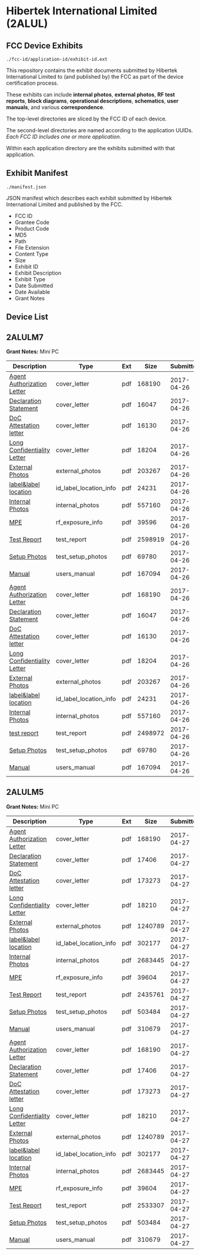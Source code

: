 # Hibertek International Limited (2ALUL)
## FCC Device Exhibits

```
./fcc-id/application-id/exhibit-id.ext
```

This repository contains the exhibit documents submitted by Hibertek International Limited to (and published by) the FCC as part of the device certification process.

These exhibits can include **internal photos**, **external photos**, **RF test reports**, **block diagrams**, **operational descriptions**, **schematics**, **user manuals**, and various **correspondence**.

The top-level directories are sliced by the FCC ID of each device.

The second-level directories are named according to the application UUIDs. *Each FCC ID includes one or more application.*

Within each application directory are the exhibits submitted with that application. 

## Exhibit Manifest

```
./manifest.json
```

JSON manifest which describes each exhibit submitted by Hibertek International Limited and published by the FCC.

- FCC ID
- Grantee Code
- Product Code
- MD5
- Path
- File Extension
- Content Type
- Size
- Exhibit ID
- Exhibit Description
- Exhibit Type
- Date Submitted
- Date Available
- Grant Notes

## Device List
## 2ALULM7
**Grant Notes:** Mini PC

| Description | Type | Ext | Size | Submitted | Available |
| ----------- | ---- | --- | ---- | --------- | --------- |
| [Agent Authorization Letter](2ALULM7/ef6a9fd7732ceafba438d0729aa3eb87/3371603.pdf) | cover_letter | pdf | 168190 | 2017-04-26 | 2017-04-26 |
| [Declaration  Statement](2ALULM7/ef6a9fd7732ceafba438d0729aa3eb87/3371606.pdf) | cover_letter | pdf | 16047 | 2017-04-26 | 2017-04-26 |
| [DoC Attestation letter](2ALULM7/ef6a9fd7732ceafba438d0729aa3eb87/3371607.pdf) | cover_letter | pdf | 16130 | 2017-04-26 | 2017-04-26 |
| [Long Confidentiality Letter](2ALULM7/ef6a9fd7732ceafba438d0729aa3eb87/3371611.pdf) | cover_letter | pdf | 18204 | 2017-04-26 | 2017-04-26 |
| [External Photos](2ALULM7/ef6a9fd7732ceafba438d0729aa3eb87/3371608.pdf) | external_photos | pdf | 203267 | 2017-04-26 | 2017-04-26 |
| [label&label location](2ALULM7/ef6a9fd7732ceafba438d0729aa3eb87/3371610.pdf) | id_label_location_info | pdf | 24231 | 2017-04-26 | 2017-04-26 |
| [Internal Photos](2ALULM7/ef6a9fd7732ceafba438d0729aa3eb87/3371609.pdf) | internal_photos | pdf | 557160 | 2017-04-26 | 2017-04-26 |
| [MPE](2ALULM7/ef6a9fd7732ceafba438d0729aa3eb87/3371664.pdf) | rf_exposure_info | pdf | 39596 | 2017-04-26 | 2017-04-26 |
| [Test Report](2ALULM7/ef6a9fd7732ceafba438d0729aa3eb87/3371655.pdf) | test_report | pdf | 2598919 | 2017-04-26 | 2017-04-26 |
| [Setup Photos](2ALULM7/ef6a9fd7732ceafba438d0729aa3eb87/3371615.pdf) | test_setup_photos | pdf | 69780 | 2017-04-26 | 2017-04-26 |
| [Manual](2ALULM7/ef6a9fd7732ceafba438d0729aa3eb87/3371612.pdf) | users_manual | pdf | 167094 | 2017-04-26 | 2017-04-26 |
| [Agent Authorization Letter](2ALULM7/367908731e758dbc6e96c4e7c5e02ecd/3371603.pdf) | cover_letter | pdf | 168190 | 2017-04-26 | 2017-04-26 |
| [Declaration  Statement](2ALULM7/367908731e758dbc6e96c4e7c5e02ecd/3371606.pdf) | cover_letter | pdf | 16047 | 2017-04-26 | 2017-04-26 |
| [DoC Attestation letter](2ALULM7/367908731e758dbc6e96c4e7c5e02ecd/3371607.pdf) | cover_letter | pdf | 16130 | 2017-04-26 | 2017-04-26 |
| [Long Confidentiality Letter](2ALULM7/367908731e758dbc6e96c4e7c5e02ecd/3371611.pdf) | cover_letter | pdf | 18204 | 2017-04-26 | 2017-04-26 |
| [External Photos](2ALULM7/367908731e758dbc6e96c4e7c5e02ecd/3371608.pdf) | external_photos | pdf | 203267 | 2017-04-26 | 2017-04-26 |
| [label&label location](2ALULM7/367908731e758dbc6e96c4e7c5e02ecd/3371610.pdf) | id_label_location_info | pdf | 24231 | 2017-04-26 | 2017-04-26 |
| [Internal Photos](2ALULM7/367908731e758dbc6e96c4e7c5e02ecd/3371609.pdf) | internal_photos | pdf | 557160 | 2017-04-26 | 2017-04-26 |
| [test report](2ALULM7/367908731e758dbc6e96c4e7c5e02ecd/3371604.pdf) | test_report | pdf | 2498972 | 2017-04-26 | 2017-04-26 |
| [Setup Photos](2ALULM7/367908731e758dbc6e96c4e7c5e02ecd/3371615.pdf) | test_setup_photos | pdf | 69780 | 2017-04-26 | 2017-04-26 |
| [Manual](2ALULM7/367908731e758dbc6e96c4e7c5e02ecd/3371612.pdf) | users_manual | pdf | 167094 | 2017-04-26 | 2017-04-26 |
## 2ALULM5
**Grant Notes:** Mini PC

| Description | Type | Ext | Size | Submitted | Available |
| ----------- | ---- | --- | ---- | --------- | --------- |
| [Agent Authorization Letter](2ALULM5/0fde8742df460fe27c199e0c6e7f9a42/3371603.pdf) | cover_letter | pdf | 168190 | 2017-04-27 | 2017-04-27 |
| [Declaration  Statement](2ALULM5/0fde8742df460fe27c199e0c6e7f9a42/3373168.pdf) | cover_letter | pdf | 17406 | 2017-04-27 | 2017-04-27 |
| [DoC Attestation letter](2ALULM5/0fde8742df460fe27c199e0c6e7f9a42/3373169.pdf) | cover_letter | pdf | 173273 | 2017-04-27 | 2017-04-27 |
| [Long Confidentiality Letter](2ALULM5/0fde8742df460fe27c199e0c6e7f9a42/3373173.pdf) | cover_letter | pdf | 18210 | 2017-04-27 | 2017-04-27 |
| [External Photos](2ALULM5/0fde8742df460fe27c199e0c6e7f9a42/3373170.pdf) | external_photos | pdf | 1240789 | 2017-04-27 | 2017-04-27 |
| [label&label location](2ALULM5/0fde8742df460fe27c199e0c6e7f9a42/3373172.pdf) | id_label_location_info | pdf | 302177 | 2017-04-27 | 2017-04-27 |
| [Internal Photos](2ALULM5/0fde8742df460fe27c199e0c6e7f9a42/3373171.pdf) | internal_photos | pdf | 2683445 | 2017-04-27 | 2017-04-27 |
| [MPE](2ALULM5/0fde8742df460fe27c199e0c6e7f9a42/3373175.pdf) | rf_exposure_info | pdf | 39604 | 2017-04-27 | 2017-04-27 |
| [Test Report](2ALULM5/0fde8742df460fe27c199e0c6e7f9a42/3373180.pdf) | test_report | pdf | 2435761 | 2017-04-27 | 2017-04-27 |
| [Setup Photos](2ALULM5/0fde8742df460fe27c199e0c6e7f9a42/3373178.pdf) | test_setup_photos | pdf | 503484 | 2017-04-27 | 2017-04-27 |
| [Manual](2ALULM5/0fde8742df460fe27c199e0c6e7f9a42/3373174.pdf) | users_manual | pdf | 310679 | 2017-04-27 | 2017-04-27 |
| [Agent Authorization Letter](2ALULM5/1aa7081e3d4895e3f083714fc40e68d9/3371603.pdf) | cover_letter | pdf | 168190 | 2017-04-27 | 2017-04-27 |
| [Declaration  Statement](2ALULM5/1aa7081e3d4895e3f083714fc40e68d9/3373168.pdf) | cover_letter | pdf | 17406 | 2017-04-27 | 2017-04-27 |
| [DoC Attestation letter](2ALULM5/1aa7081e3d4895e3f083714fc40e68d9/3373169.pdf) | cover_letter | pdf | 173273 | 2017-04-27 | 2017-04-27 |
| [Long Confidentiality Letter](2ALULM5/1aa7081e3d4895e3f083714fc40e68d9/3373173.pdf) | cover_letter | pdf | 18210 | 2017-04-27 | 2017-04-27 |
| [External Photos](2ALULM5/1aa7081e3d4895e3f083714fc40e68d9/3373170.pdf) | external_photos | pdf | 1240789 | 2017-04-27 | 2017-04-27 |
| [label&label location](2ALULM5/1aa7081e3d4895e3f083714fc40e68d9/3373172.pdf) | id_label_location_info | pdf | 302177 | 2017-04-27 | 2017-04-27 |
| [Internal Photos](2ALULM5/1aa7081e3d4895e3f083714fc40e68d9/3373171.pdf) | internal_photos | pdf | 2683445 | 2017-04-27 | 2017-04-27 |
| [MPE](2ALULM5/1aa7081e3d4895e3f083714fc40e68d9/3373175.pdf) | rf_exposure_info | pdf | 39604 | 2017-04-27 | 2017-04-27 |
| [Test Report](2ALULM5/1aa7081e3d4895e3f083714fc40e68d9/3373166.pdf) | test_report | pdf | 2533307 | 2017-04-27 | 2017-04-27 |
| [Setup Photos](2ALULM5/1aa7081e3d4895e3f083714fc40e68d9/3373178.pdf) | test_setup_photos | pdf | 503484 | 2017-04-27 | 2017-04-27 |
| [Manual](2ALULM5/1aa7081e3d4895e3f083714fc40e68d9/3373174.pdf) | users_manual | pdf | 310679 | 2017-04-27 | 2017-04-27 |
